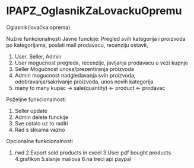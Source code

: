 # IPAPZ_OglasnikZaLovackuOpremu

Oglasnik(lovačka oprema)  

Nužne funkcionalnosti
Javne funckije: Pregled svih kategorija i proizvoda po kategorijama, poslati mail prodavacu, recenziju ostavit, 
1. User, Seller, Admin
2. User mogucnost pregleda, recenzije, javljanja prodavacu u vezi kupnje
3. Seller Mogućnost unosa/prezentiranja proizvoda 
4. Admin mogucnost nadgledavanja svih proizvoda, odobravanja/sakrivanje proizvoda, unos novih kategorija
5. many to many kupac -> sale(quantity) <- product <- prodavac

Poželjne funkcionalnosti
1. Seller update
2. Admin delete funckije
3. Sve ostalo uz to raditi
4. Rad s slikama vazno


Opcionalne funkcionalnosti
1. rwd
2.Export sold products in excel
3.User pdf bought products
4.grafikon
5.slanje mailova
6.na treci api paypal
